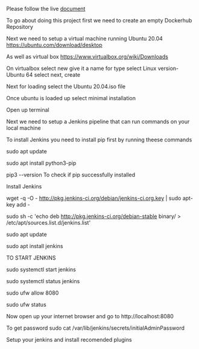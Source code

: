 Please follow the live [document](https://docs.google.com/document/d/17OwlITE-yPWNj3Vi5RtQfz3ItvSkOfnbaVMnzlZyGTg)

To go about doing this project first we need to create an empty Dockerhub Repository



Next we need to setup a virtual machine running Ubuntu 20.04
https://ubuntu.com/download/desktop

As well as virtual box
https://www.virtualbox.org/wiki/Downloads

On virtualbox select new
give it a name for type select Linux
version- Ubuntu 64
select next, create

Next for loading select the Ubuntu 20.04.iso file

Once ubuntu is loaded up select minimal installation

Open up terminal




Next we need to setup a Jenkins pipeline that can run commands on your local machine

To install Jenkins you need to install pip first by running theese commands

sudo apt update

sudo apt install python3-pip

pip3 --version 
To check if pip successfully installed

Install Jenkins

wget -q -O - http://pkg.jenkins-ci.org/debian/jenkins-ci.org.key | sudo apt-key add -

sudo sh -c 'echo deb http://pkg.jenkins-ci.org/debian-stable binary/ > /etc/apt/sources.list.d/jenkins.list'

sudo apt update

sudo apt install jenkins

TO START JENKINS

sudo systemctl start jenkins

sudo systemctl status jenkins


sudo ufw allow 8080

sudo ufw status

Now open up your internet browser and go to http://localhost:8080

To get password
sudo cat /var/lib/jenkins/secrets/initialAdminPassword

Setup your jenkins and install recomended plugins




